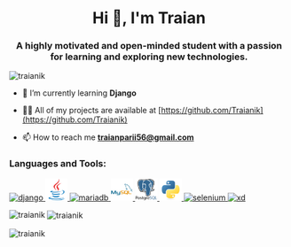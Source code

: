 <h1 align="center">Hi 👋, I'm Traian</h1>
<h3 align="center">A highly motivated and open-minded student with a passion for learning and exploring new technologies.</h3>

<p align="left"> <img src="https://komarev.com/ghpvc/?username=traianik&label=Profile%20views&color=0e75b6&style=flat" alt="traianik" /> </p>

- 🌱 I’m currently learning **Django**

- 👨‍💻 All of my projects are available at [https://github.com/Traianik](https://github.com/Traianik)

- 📫 How to reach me **traianparii56@gmail.com**


<h3 align="left">Languages and Tools:</h3>
<p align="left"> <a href="https://www.djangoproject.com/" target="_blank" rel="noreferrer"> <img src="https://cdn.worldvectorlogo.com/logos/django.svg" alt="django" width="40" height="40"/> </a> <a href="https://www.java.com" target="_blank" rel="noreferrer"> <img src="https://raw.githubusercontent.com/devicons/devicon/master/icons/java/java-original.svg" alt="java" width="40" height="40"/> </a> <a href="https://mariadb.org/" target="_blank" rel="noreferrer"> <img src="https://www.vectorlogo.zone/logos/mariadb/mariadb-icon.svg" alt="mariadb" width="40" height="40"/> </a> <a href="https://www.mysql.com/" target="_blank" rel="noreferrer"> <img src="https://raw.githubusercontent.com/devicons/devicon/master/icons/mysql/mysql-original-wordmark.svg" alt="mysql" width="40" height="40"/> </a> <a href="https://www.postgresql.org" target="_blank" rel="noreferrer"> <img src="https://raw.githubusercontent.com/devicons/devicon/master/icons/postgresql/postgresql-original-wordmark.svg" alt="postgresql" width="40" height="40"/> </a> <a href="https://www.python.org" target="_blank" rel="noreferrer"> <img src="https://raw.githubusercontent.com/devicons/devicon/master/icons/python/python-original.svg" alt="python" width="40" height="40"/> </a> <a href="https://www.selenium.dev" target="_blank" rel="noreferrer"> <img src="https://raw.githubusercontent.com/detain/svg-logos/780f25886640cef088af994181646db2f6b1a3f8/svg/selenium-logo.svg" alt="selenium" width="40" height="40"/> </a> <a href="https://www.adobe.com/products/xd.html" target="_blank" rel="noreferrer"> <img src="https://cdn.worldvectorlogo.com/logos/adobe-xd.svg" alt="xd" width="40" height="40"/> </a> </p>

<p><img align="left" src="https://github-readme-stats.vercel.app/api/top-langs?username=traianik&show_icons=true&locale=en&layout=compact" alt="traianik" /></p>

<p>&nbsp;<img align="center" src="https://github-readme-stats.vercel.app/api?username=traianik&show_icons=true&locale=en" alt="traianik" /></p>

<p><img align="center" src="https://github-readme-streak-stats.herokuapp.com/?user=traianik&" alt="traianik" /></p>
